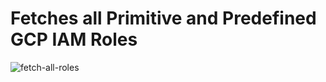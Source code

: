 # Fetches all Primitive and Predefined GCP IAM Roles

![fetch-all-roles](https://github.com/darkbitio/gcp-iam-role-permissions/workflows/fetch-all-roles/badge.svg)
